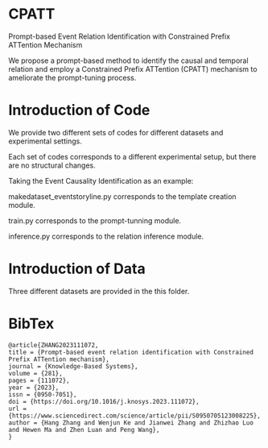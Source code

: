 # CPATT
Prompt-based Event Relation Identification with Constrained Prefix ATTention Mechanism

We propose a prompt-based method to identify the causal  and temporal relation and employ a Constrained Prefix ATTention (CPATT) mechanism to ameliorate the prompt-tuning process.

# Introduction of Code
We provide two different sets of codes for different datasets and experimental settings.  

Each set of codes corresponds to a different experimental setup, but there are no structural changes.  

Taking the Event Causality Identification as an example:  

makedataset_eventstoryline.py corresponds to the template creation module.  

train.py corresponds to the prompt-tunning module.  

inference.py corresponds to the relation inference module.  

# Introduction of Data
Three different datasets are provided in the this folder.  

# BibTex
```
@article{ZHANG2023111072,
title = {Prompt-based event relation identification with Constrained Prefix ATTention mechanism},
journal = {Knowledge-Based Systems},
volume = {281},
pages = {111072},
year = {2023},
issn = {0950-7051},
doi = {https://doi.org/10.1016/j.knosys.2023.111072},
url = {https://www.sciencedirect.com/science/article/pii/S0950705123008225},
author = {Hang Zhang and Wenjun Ke and Jianwei Zhang and Zhizhao Luo and Hewen Ma and Zhen Luan and Peng Wang},
}
```
